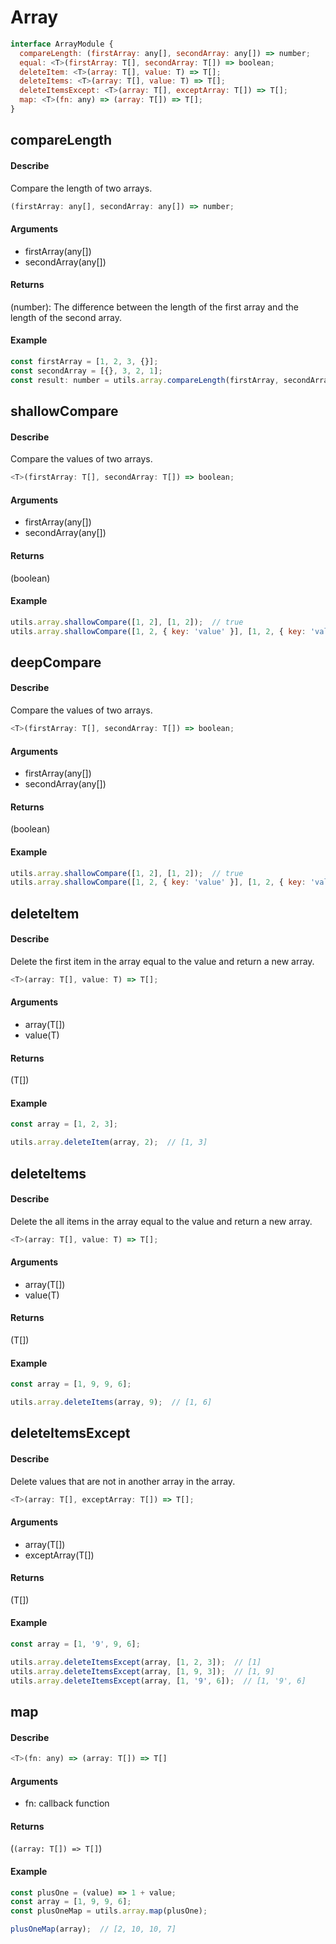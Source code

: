 # Array
```js
interface ArrayModule {
  compareLength: (firstArray: any[], secondArray: any[]) => number;
  equal: <T>(firstArray: T[], secondArray: T[]) => boolean;
  deleteItem: <T>(array: T[], value: T) => T[];
  deleteItems: <T>(array: T[], value: T) => T[];
  deleteItemsExcept: <T>(array: T[], exceptArray: T[]) => T[];
  map: <T>(fn: any) => (array: T[]) => T[];
}
```

## compareLength
#### Describe
Compare the length of two arrays.
```js
(firstArray: any[], secondArray: any[]) => number;
```

#### Arguments
  - firstArray(any[])
  - secondArray(any[])

#### Returns
(number): The difference between the length of the first array and the length of the second array.

#### Example
```js
const firstArray = [1, 2, 3, {}];
const secondArray = [{}, 3, 2, 1];
const result: number = utils.array.compareLength(firstArray, secondArray);  // 0
```

## shallowCompare
#### Describe
Compare the values of two arrays.
```js
<T>(firstArray: T[], secondArray: T[]) => boolean;
```

#### Arguments
  - firstArray(any[])
  - secondArray(any[])

#### Returns
(boolean)

#### Example
```js
utils.array.shallowCompare([1, 2], [1, 2]);  // true
utils.array.shallowCompare([1, 2, { key: 'value' }], [1, 2, { key: 'value' }]);  // false
```

## deepCompare
#### Describe
Compare the values of two arrays.
```js
<T>(firstArray: T[], secondArray: T[]) => boolean;
```

#### Arguments
  - firstArray(any[])
  - secondArray(any[])

#### Returns
(boolean)

#### Example
```js
utils.array.shallowCompare([1, 2], [1, 2]);  // true
utils.array.shallowCompare([1, 2, { key: 'value' }], [1, 2, { key: 'value' }]);  // true
```

## deleteItem
#### Describe
Delete the first item in the array equal to the value and return a new array.
```js
<T>(array: T[], value: T) => T[];
```

#### Arguments
  - array(T[])
  - value(T)

#### Returns
(T[])

#### Example
```js
const array = [1, 2, 3];

utils.array.deleteItem(array, 2);  // [1, 3]
```

## deleteItems
#### Describe
Delete the all items in the array equal to the value and return a new array.
```js
<T>(array: T[], value: T) => T[];
```

#### Arguments
  - array(T[])
  - value(T)

#### Returns
(T[])

#### Example
```js
const array = [1, 9, 9, 6];

utils.array.deleteItems(array, 9);  // [1, 6]
```

## deleteItemsExcept
#### Describe
Delete values that are not in another array in the array.
```js
<T>(array: T[], exceptArray: T[]) => T[];
```

#### Arguments
  - array(T[])
  - exceptArray(T[])

#### Returns
(T[])

#### Example
```js
const array = [1, '9', 9, 6];

utils.array.deleteItemsExcept(array, [1, 2, 3]);  // [1]
utils.array.deleteItemsExcept(array, [1, 9, 3]);  // [1, 9]
utils.array.deleteItemsExcept(array, [1, '9', 6]);  // [1, '9', 6]
```

## map
#### Describe
```js
<T>(fn: any) => (array: T[]) => T[]
```

#### Arguments
  - fn: callback function

#### Returns
(```(array: T[]) => T[]```)

#### Example
```js
const plusOne = (value) => 1 + value;
const array = [1, 9, 9, 6];
const plusOneMap = utils.array.map(plusOne);

plusOneMap(array);  // [2, 10, 10, 7]
```
